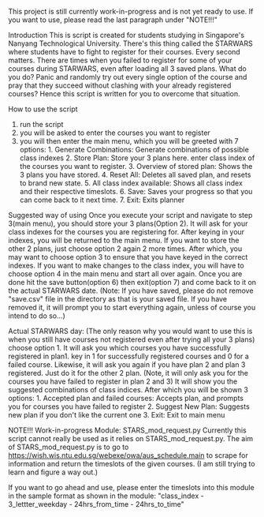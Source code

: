 This project is still currently work-in-progress and is not yet ready to use.
If you want to use, please read the last paragraph under "NOTE!!!"

Introduction
This is script is created for students studying in Singapore's Nanyang Technological University.
There's this thing called the STARWARS where students have to fight to register for their courses. Every second matters.
There are times when you failed to register for some of your courses during STARWARS, even after loading all 3 saved plans.
What do you do? Panic and randomly try out every single option of the course and pray that they succeed without clashing with your already registered courses?
Hence this script is written for you to overcome that situation.

How to use the script
1. run the script
2. you will be asked to enter the courses you want to register
3. you will then enter the main menu, which you will be greeted with 7 options:
        1. Generate Combinations: Generate combinations of possible class indexes
        2. Store Plan: Store your 3 plans here. enter class index of the courses you want to register.
        3. Overview of stored plan: Shows the 3 plans you have stored.
        4. Reset All: Deletes all saved plan, and resets to brand new state.
        5. All class index available: Shows all class index and their respective timeslots.
        6. Save: Saves your progress so that you can come back to it next time.
        7. Exit: Exits planner

Suggested way of using
Once you execute your script and navigate to step 3(main menu), you should store your 3 plans(Option 2).
It will ask for your class indexes for the courses you are registering for. After keying in your indexes, you will be returned to the main menu. If you want to store the other 2 plans, just choose option 2 again 2 more times. After which, you may want to choose option 3 to ensure that you have keyed in the correct indexes. If you want to make changes to the class index, you will have to choose option 4 in the main menu and start all over again.
Once you are done hit the save button(option 6) then exit(option 7) and come back to it on the actual STARWARS date.
(Note: If you have saved, please do not remove "save.csv" file in the directory as that is your saved file.
If you have removed it, it will prompt you to start everything again, unless of course you intend to do so...)

Actual STARWARS day:
(The only reason why you would want to use this is when you still have courses not registered even after trying all your 3 plans)
choose option 1. It will ask you which courses you have successfully registered in plan1. key in 1 for successfully registered courses and 0 for a failed course. Likewise, it will ask you again if you have plan 2 and plan 3 registered. Just do it for the other 2 plan. (Note, it will only ask you for the courses you have failed to register in plan 2 and 3)
It will show you the suggested combinations of class indices.
After which you will be shown 3 options:
        1. Accepted plan and failed courses: Accepts plan, and prompts you for courses you have failed to register
        2. Suggest New Plan: Suggests new plan if you don't like the current one
        3. Exit: Exit to main menu

NOTE!!!
Work-in-progress Module: STARS_mod_request.py
Currently this script cannot really be used as it relies on STARS_mod_request.py.
The aim of STARS_mod_request.py is to go to https://wish.wis.ntu.edu.sg/webexe/owa/aus_schedule.main to scrape for information and return the timeslots of the given courses.
(I am still trying to learn and figure a way out.)

If you want to go ahead and use, please enter the timeslots into this module in the sample format as shown in the module:
"class_index - 3_lettter_weekday - 24hrs_from_time - 24hrs_to_time"
